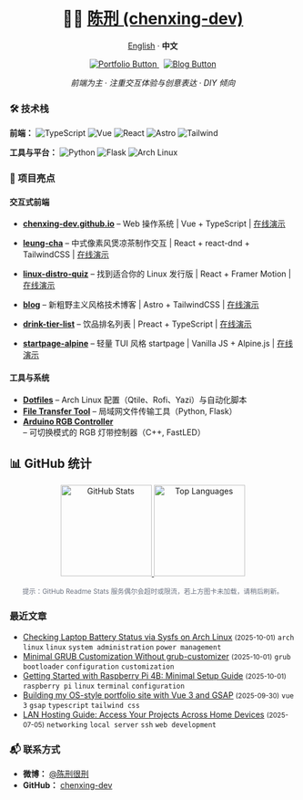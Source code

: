 <h1 align="center">👨‍💻 <a href="https://github.com/chenxing-dev">陈刑 (chenxing-dev)</a></h1>

<p align="center"><a href="./README.md">English</a> · <strong>中文</strong></p>

<p align="center">
  <a href="https://chenxing-dev.github.io" target="_blank">
    <img src="https://img.shields.io/badge/访问个人网站-Portfolio-00b894?style=for-the-badge&logo=vuedotjs&logoColor=white" alt="Portfolio Button" />
  </a>
  &nbsp;
  <a href="https://blog.chenxing.dev/" target="_blank">
    <img src="https://img.shields.io/badge/访问博客-Blog-BC52EE?style=for-the-badge&logo=astro&logoColor=white" alt="Blog Button" />
  </a>
</p>

<p align="center">
  <em>前端为主 · 注重交互体验与创意表达 · DIY 倾向</em>
</p>

### 🛠️ 技术栈

**前端：**
![TypeScript](https://img.shields.io/badge/TypeScript-3178C6?style=flat&logo=typescript&logoColor=white) ![Vue](https://img.shields.io/badge/Vue\.js-4FC08D?style=flat&logo=vuedotjs&logoColor=white) ![React](https://img.shields.io/badge/React-61DAFB?style=flat&logo=react&logoColor=black)
 ![Astro](https://img.shields.io/badge/Astro-BC52EE?style=flat&logo=astro&logoColor=white) ![Tailwind](https://img.shields.io/badge/TailwindCSS-06B6D4?style=flat&logo=tailwindcss&logoColor=white)

**工具与平台：**
![Python](https://img.shields.io/badge/Python-3776AB?style=flat&logo=python&logoColor=white) ![Flask](https://img.shields.io/badge/Flask-000000?style=flat&logo=flask&logoColor=white) ![Arch Linux](https://img.shields.io/badge/Arch_Linux-1793D1?style=flat&logo=arch-linux&logoColor=white)

### 📁 项目亮点

#### 交互式前端
- **[chenxing-dev.github.io](https://github.com/chenxing-dev/chenxing-dev.github.io)** – Web 操作系统 | Vue + TypeScript | [在线演示](https://chenxing-dev.github.io)
- **[leung-cha](https://chenxing-dev.github.io/leung-cha/)** – 中式像素风煲凉茶制作交互 | React + react-dnd + TailwindCSS | [在线演示](https://chenxing-dev.github.io/leung-cha/)
- **[linux-distro-quiz](https://chenxing-dev.github.io/linux-distro-quiz/)** – 找到适合你的 Linux 发行版 | React + Framer Motion | [在线演示](https://chenxing-dev.github.io/linux-distro-quiz/)
- **[blog](https://github.com/chenxing-dev/blog)** – 新粗野主义风格技术博客 | Astro + TailwindCSS | [在线演示](https://blog.chenxing.dev/)
  
  
- **[drink-tier-list](https://chenxing-dev.github.io/drink-tier-list/)** – 饮品排名列表 | Preact + TypeScript | [在线演示](https://drink.chenxing.dev)
- **[startpage-alpine](https://chenxing-dev.github.io/startpage-alpine/)** – 轻量 TUI 风格 startpage | Vanilla JS + Alpine.js | [在线演示](https://chenxing.dev)

#### 工具与系统
- **[Dotfiles](https://github.com/chenxing-dev/dotfiles)** – Arch Linux 配置（Qtile、Rofi、Yazi）与自动化脚本
- **[File Transfer Tool](https://github.com/chenxing-dev/file-transfer)** – 局域网文件传输工具（Python, Flask）
- **[Arduino RGB Controller](https://github.com/chenxing-dev/arduino-rgb-light)** – 可切换模式的 RGB 灯带控制器（C++, FastLED）

## 📊 GitHub 统计

<div align="center">
  <a href="https://github.com/chenxing-dev">
    <img height="160em" src="https://github-readme-stats.vercel.app/api?username=chenxing-dev&show_icons=true&theme=graywhite&hide_border=true" alt="GitHub Stats" />
  </a>
  <a href="https://github.com/chenxing-dev">
    <img height="160em" src="https://github-readme-stats.vercel.app/api/top-langs/?username=chenxing-dev&layout=compact&theme=graywhite&hide_border=true&langs_count=8" alt="Top Languages" />
  </a>
</div>

<p align="center"><sub style="color:#6b7280">提示：GitHub Readme Stats 服务偶尔会超时或限流，若上方图卡未加载，请稍后刷新。</sub></p>

### 最近文章

<!-- RECENT_BLOGS_START -->
- [Checking Laptop Battery Status via Sysfs on Arch Linux](https://blog.chenxing-dev/battery-status-sysfs/) <small>(2025-10-01)</small> `arch linux` `linux` `system administration` `power management`
- [Minimal GRUB Customization Without grub-customizer](https://blog.chenxing-dev/grub/) <small>(2025-10-01)</small> `grub` `bootloader` `configuration` `customization`
- [Getting Started with Raspberry Pi 4B: Minimal Setup Guide](https://blog.chenxing-dev/raspberry-pi-4b-minimal-setup/) <small>(2025-10-01)</small> `raspberry pi` `linux` `terminal` `configuration`
- [Building my OS-style portfolio site with Vue 3 and GSAP](https://blog.chenxing-dev/os-style-portfolio-vue3-gsap/) <small>(2025-09-30)</small> `vue 3` `gsap` `typescript` `tailwind css`
- [LAN Hosting Guide: Access Your Projects Across Home Devices](https://blog.chenxing-dev/lan-hosting-guide/) <small>(2025-07-05)</small> `networking` `local server` `ssh` `web development`


<!-- RECENT_BLOGS_END -->

### 📬 联系方式

- **微博：** [@陈刑很刑](https://weibo.com/u/7874224893)
- **GitHub：** [chenxing-dev](https://github.com/chenxing-dev)
